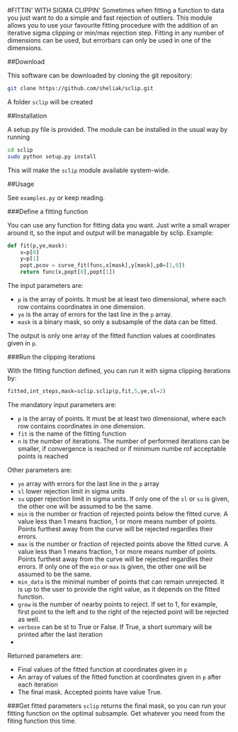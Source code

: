 #FITTIN' WITH SIGMA CLIPPIN'
Sometimes when fitting a function to data you just want to do a simple and fast rejection of outliers. This module allows you to use your favourite fitting procedure with the addition of an iterative sigma clipping or min/max rejection step. Fitting in any number of dimensions can be used, but errorbars can only be used in one of the dimensions.

##Download

This software can be downloaded by cloning the git repository:

```bash
git clone https://github.com/sheliak/sclip.git
```

A folder `sclip` will be created

##Installation

A setup.py file is provided. The module can be installed in the usual way by running

```bash
cd sclip
sudo python setup.py install 
```
This will make the `sclip` module available system-wide.

##Usage

See `examples.py` or keep reading.

###Define a fitting function

You can use any function for fitting data you want. Just write a small wraper around it, so the input and output will be managable by sclip. Example:

```python
def fit(p,ye,mask):
	x=p[0]
	y=p[1]
	popt,pcov = curve_fit(func,x[mask],y[mask],p0=[1,0])
	return func(x,popt[0],popt[1])
```
The input parameters are:
* `p` is the array of points. It must be at least two dimensional, where each row contains coordinates in one dimension.
* `ye` is the array of errors for the last line in the `p` array.
* `mask` is a binary mask, so only a subsample of the data can be fitted.

The output is only one array of the fitted function values at coordinates given in `p`.

###Run the clipping iterations

With the fitting function defined, you can run it with sigma clipping iterations by:
```python
fitted,int_steps,mask=sclip.sclip(p,fit,5,ye,sl=2)
```

The mandatory input parameters are:
* `p` is the array of points. It must be at least two dimensional, where each row contains coordinates in one dimension.
* `fit` is the name of the fitting function
* `n` is the number of iterations. The number of performed iterations can be smaller, if convergence is reached or if minimum numbe rof acceptable points is reached

Other parameters are:
* `ye` array with errors for the last line in the `p` array
* `sl` lower rejection limit in sigma units
* `su` upper rejection limit in sigma units. If only one of the `sl` or `su` is given, the other one will be assumed to be the same.
* `min` is the number or fraction of rejected points below the fitted curve. A value less than 1 means fraction, 1 or more means number of points. Points furthest away from the curve will be rejected regardles their errors.
* `max` is the number or fraction of rejected points above the fitted curve. A value less than 1 means fraction, 1 or more means number of points. Points furthest away from the curve will be rejected regardles their errors. If only one of the `min` or `max` is given, the other one will be assumed to be the same.
* `min_data` is the minimal number of points that can remain unrejected. It is up to the user to provide the right value, as it depends on the fitted function.
* `grow` is the number of nearby points to reject. If set to 1, for example, first point to the left and to the right of the rejected point will be rejected as well. 
* `verbose` can be st to True or False. If True, a short summary will be printed after the last iteration
* 
Returned parameters are:
* Final values of the fitted function at coordinates given in `p`
* An array of values of the fitted function at coordinates given in `p` after each iteration
* The final mask. Accepted points have value True.

###Get fitted parameters
`sclip` returns the final mask, so you can run your fitting function on the optimal subsample. Get whatever you need from the fiting function this time. 
